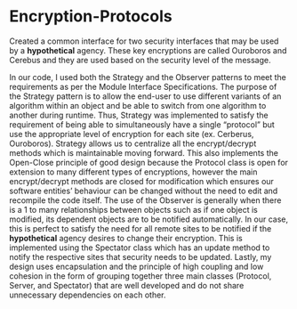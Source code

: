 # Encryption-Protocols
Created a common interface for two security interfaces that may be used by a **hypothetical** agency. These key encryptions are called Ouroboros and Cerebus and they are used based on the security level of the message. 


In our code, I used both the Strategy and the Observer patterns to meet the requirements as per the Module Interface Specifications. The purpose of the Strategy pattern is to allow the end-user to use different variants of an algorithm within an object and be able to switch from one algorithm to another during runtime. Thus, Strategy was implemented to satisfy the requirement of being able to simultaneously have a single “protocol” but use the appropriate level of encryption for each site (ex. Cerberus, Ouroboros).
Strategy allows us to centralize all the encrypt/decrypt methods which is maintainable moving forward. This also implements the Open-Close principle of good design because the Protocol class is open for extension to many different types of encryptions, however the main encrypt/decrypt methods are closed for modification which ensures our software entities’ behaviour can be changed without the need to edit and recompile the code itself.
The use of the Observer is generally when there is a 1 to many relationships between objects such as if one object is modified, its dependent objects are to be notified automatically. In our case, this is perfect to satisfy the need for all remote sites to be notified if the **hypothetical** agency desires to change their encryption. This is implemented using the Spectator class which has an update method to notify the respective sites that security needs to be updated.
Lastly, my design uses encapsulation and the principle of high coupling and low cohesion in the form of grouping together three main classes (Protocol, Server, and Spectator) that are well developed and do not share unnecessary dependencies on each other.
